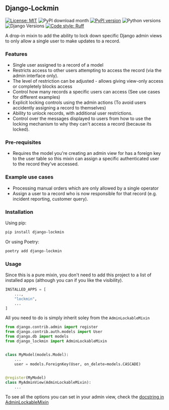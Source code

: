 Django-Lockmin
-----------------------------

[![License: MIT](https://img.shields.io/badge/License-MIT-yellow.svg)](https://opensource.org/licenses/MIT) 
    ![PyPI download month](https://img.shields.io/pypi/dm/django-lockmin.svg)
    [![PyPI version](https://badge.fury.io/py/django-lockmin.svg)](https://pypi.python.org/pypi/django-lockmin/)
    ![Python versions](https://img.shields.io/badge/python-%3E=3.8-brightgreen)
    ![Django Versions](https://img.shields.io/badge/django-%3E=4.2-brightgreen)
    [![Code style: Ruff](https://img.shields.io/endpoint?url=https://raw.githubusercontent.com/astral-sh/ruff/main/assets/badge/v2.json)](https://github.com/astral-sh/ruff) 

A drop-in mixin to add the ability to lock down specific Django admin views to only allow a single user to make updates to a record.

### Features
- Single user assigned to a record of a model
- Restricts access to other users attempting to access the record (via the admin interface only).
- The level of restriction can be adjusted - allows giving view-only access or completely blocks access
- Control how many records a specific users can access (See use cases for different examples)
- Explicit locking controls using the admin actions (To avoid users accidently assigning a record to themselves)
- Ability to unlock records, with additional user restrictions.
- Control over the messages displayed to users from how to use the locking mechanism to why they can't access a record (because its locked).

### Pre-requisites
- Requires the model you're creating an admin view for has a foreign key to the user table so this mixin can assign a specific authenticated user to the record they've accessed.

### Example use cases
- Processing manual orders which are only allowed by a single operator
- Assign a user to a record who is now responsible for that record (e.g. incident reporting, customer query).

### Installation
Using pip:
```bash
pip install django-lockmin
```
Or using Poetry:
```bash
poetry add django-lockmin
```

### Usage
Since this is a pure mixin, you don't need to add this project to a list of installed apps (although you can if you like the visibility).
```python
INSTALLED_APPS = [
    ...,
    "lockmin",
    ...
]
```

All you need to do is simply inherit soley from the `AdminLockableMixin`
```python
from django.contrib.admin import register
from django.contrib.auth.models import User
from django.db import models
from django_lockmin import AdminLockableMixin


class MyModel(models.Model):
    ...
    user = models.ForeignKey(User, on_delete=models.CASCADE)

    
@register(MyModel)
class MyAdminView(AdminLockableMixin):
    ...
```
To see all the options you can set in your admin view, check the [docstring in AdminLockableMixin](src/django_lockmin/admin.py)